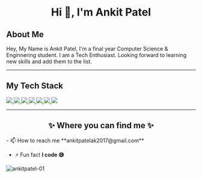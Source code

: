 <h1 align="center">Hi 👋, I'm Ankit Patel</h1>

## About Me

Hey, My Name is Ankit Patel, I'm a final year Computer Science & Enginnering student. I am a Tech Enthusiast. Looking forward to learning new skills and add them to the list.

<hr/>

## <strong>My Tech Stack</strong>

<a href="https://www.w3schools.com/html/">
<img src="https://img.shields.io/badge/html5%20-%23E34F26.svg?&style=for-the-badge&logo=html5&logoColor=white"/>
</a>

<a href="https://www.w3schools.com/css/"> 
<img src="https://img.shields.io/badge/css3%20-%231572B6.svg?&style=for-the-badge&logo=css3&logoColor=white"/>
</a>

<a href="https://www.javascript.com/">
<img src="https://img.shields.io/badge/javascript%20-%23323330.svg?&style=for-the-badge&logo=javascript&logoColor=%23F7DF1E"/>
</a>

<a href="https://reactjs.org/">
<img src="https://img.shields.io/badge/react%20-%2320232a.svg?&style=for-the-badge&logo=react&logoColor=%2361DAFB"/>
</a>

<a href="https://git-scm.com/">
<img src="https://img.shields.io/badge/git%20-%23F05033.svg?&style=for-the-badge&logo=git&logoColor=white"/>
</a>

<a href="https://www.java.com/en/">
<img src="https://img.shields.io/badge/java-%23ED8B00.svg?&style=for-the-badge&logo=java&logoColor=white"/>
</a>

<a href="https://www.mysql.com/">
<img src="https://img.shields.io/badge/mysql-%2300f.svg?&style=for-the-badge&logo=mysql&logoColor=white"/>
</a>

<hr>
<h2 align="center">✨ Where you can find me ✨</h2>
- 📫 How to reach me **ankitpatelak2017@gmail.com**

- ⚡ Fun fact **I code 😅**

<p align="center"><img align="left" src="https://github-readme-stats.vercel.app/api/top-langs?username=ankitpatel-01&show_icons=true&locale=en" alt="ankitpatel-01" /></p>
